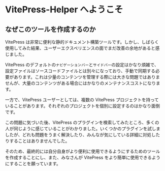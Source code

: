 # VitePress-Helper へようこそ

## なぜこのツールを作成するのか

VitePress は非常に便利な静的ドキュメント構築ツールです。しかし、しばらく使用してみた結果、ユーザーエクスペリエンスの面でまだ改善の余地があると感じました。

VitePress のデフォルトの`ナビゲーションバー`と`サイドバー`の設定はかなり煩雑で、設定ファイルはソースコードファイルとは別々になっており、手動で同期する必要があります。これは少量のコンテンツを管理する際には大きな問題ではありませんが、大量のコンテンツがある場合にはかなりのメンテナンスコストになります。

一方で、VitePress ユーザーとしては、複数の VitePress プロジェクトを持っていることがあります。それぞれのプロジェクトを個別に設定するのはかなり面倒です。

この問題に気づいた後、VitePress のプラグインを検索してみたところ、多くの人が同じように感じていることがわかりました。いくつかのプラグインを試しましたが、どれも問題をうまく解決したり、みんなが気にしている詳細に対処したりすることはありませんでした。

そのため、最終的には自分自身がより便利に使用できるようにするためのツールを作成することにし、また、みなさんが VitePress をより簡単に使用できるようにすることを願っています。

